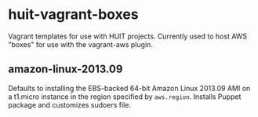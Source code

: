 huit-vagrant-boxes
==================

Vagrant templates for use with HUIT projects.  Currently used to host AWS "boxes" for use with the vagrant-aws plugin.

amazon-linux-2013.09
--------------------
Defaults to installing the EBS-backed 64-bit Amazon Linux 2013.09 AMI on a t1.micro instance in the region specified by `aws.region`.  Installs Puppet package and customizes sudoers file.
